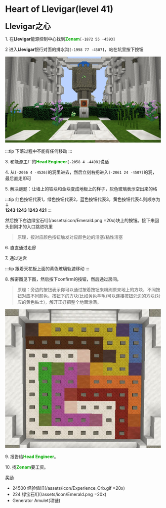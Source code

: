 # Heart of Llevigar(level 41)
<span style="font-size: 25px;">**Llevigar之心**</span>

<span class="stage-index">1.</span> 在**Llevigar**能源控制中心找到<font color=00AA00>**Zenam**</font>`[-1872 55 -4593]`

<span class="stage-index">2 </span> 进入**Llevigar**银行对面的排水沟`[-1998 77 -4507]`，站在坑里按下按钮

![](../../.vuepress/public/assets/img/lvl41-1.jpg)

:::tip
下落过程中不能有任何移动
:::

<span class="stage-index">3.</span> 和能源工厂的<font color=00AA00>**Head Engineer**</font>`[-2058 4 -4498]`说话

<span class="stage-index">4.</span> 从`[-2056 4 -4526]`的洞里进去，然后立刻右拐进入`[-2061 24 -4507]`的洞，最后直走即可

<span class="stage-index">5.</span> 解决谜题：让墙上的铁块和金块变成地板上的样子，灰色玻璃表示空出来的格

:::tip
红色按钮代表1，绿色按钮代表2，蓝色按钮代表3，黄色按钮代表4.则顺序为↓<br>**1243 1243 1243 421**
:::

然后按下右边绿宝石![](/assets/icon/Emerald.png =20x)块上的按钮。接下来回头到刚才的入口跳进坑里

>原理，按对应颜色按钮触发对应颜色边的活塞/粘性活塞

<span class="stage-index">6.</span> 直直通过走廊

<span class="stage-index">7.</span> 通过迷宫

:::tip
跟着天花板上面的黄色玻璃轨迹移动
:::

<span class="stage-index">8.</span> 解密图见下图，然后按下confirm的按钮，然后通过房间。
>原理：旁边的按钮表示你可以通过按着按钮来粉刷原来地上的方块，不同按钮对应不同颜色，按钮下的方块(比如黄色羊毛)可以连接按钮旁边的方块(对应的黄色黏土)，解开正好把整个地面涂满。

![](../../.vuepress/public/assets/img/lvl41-2.jpg)

<span class="stage-index">9.</span> 报告给<font color=00AA00>**Head Engineer**</font>。

<span class="stage-index">10.</span> 找<font color=00AA00>**Zenam**</font>要工资。

奖励

+ 24500 经验值![](/assets/icon/Experience_Orb.gif =20x)
+ 224 绿宝石![](/assets/icon/Emerald.png =20x)
+ Generator Amulet(项链)

